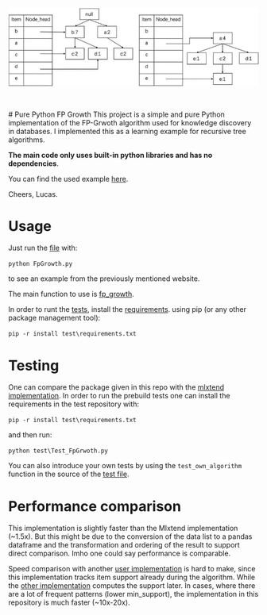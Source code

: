 <p align=center>
    <img src="images/banner.jpg" alt="FP growth visual">
</p>

<p align=center>
    <a target="_blank" href="#" title="language count"><img src="https://img.shields.io/github/languages/count/Lucew/fp_growth" alt=""></a>
    <a target="_blank" href="#" title="top language"><img src="https://img.shields.io/github/languages/top/Lucew/fp_growth?color=orange" alt=""></a>
    <a target="_blank" href="https://opensource.org/licenses/MIT" title="License: MIT"><img src="https://img.shields.io/badge/License-MIT-blue.svg" alt=""></a>
    <a target="_blank" href="#" title="repo size"><img src="https://img.shields.io/github/repo-size/Lucew/fp_growth" alt=""></a>
    <a target="_blank" href="https://makeapullrequest.com" title="PRs Welcome"><img src="https://img.shields.io/badge/PRs-welcome-brightgreen.svg" alt=""></a>
</p>
# Pure Python FP Growth
This project is a simple and pure Python implementation of the FP-Grwoth algorithm used for knowledge discovery in 
databases. I implemented this as a learning example for recursive tree algorithms.


**The main code only uses built-in python libraries and has no dependencies**.

You can find the used example [here](https://www.mygreatlearning.com/blog/understanding-fp-growth-algorithm/).

Cheers, Lucas.

# Usage
Just run the [file](FpGrowth.py) with:

`python FpGrowth.py`

to see an example from the previously mentioned website.

The main function to use is [fp_growth](./FpGrowth.py#:~:text=def%20fp_growth).

In order to runt the [tests](test/Test_FpGrowth.py), install the [requirements](test/requirements.txt). using pip (or any other package management tool):

`pip -r install test\requirements.txt`


# Testing
One can compare the package given in this repo with the 
[mlxtend implementation](http://rasbt.github.io/mlxtend/user_guide/frequent_patterns/fpgrowth/). In order to
run the prebuild tests one can install the requirements in the test repository with:

`pip -r install test\requirements.txt`

and then run:

`python test\Test_FpGrwoth.py`

You can also introduce your own tests by using the `test_own_algorithm` function in the source of the
[test file](test/Test_FpGrowth.py#:~:text=def%20test_own_algorithm).

# Performance comparison

This implementation is slightly faster than the Mlxtend implementation (~1.5x). But this might be due to the
conversion of the data list to a pandas dataframe and the transformation and ordering of the result to support 
direct comparison. Imho one could say performance is comparable.

Speed comparison with another
[user implementation](https://github.com/chonyy/fpgrowth_py) is hard to make, since this implementation tracks
item support already during the algorithm. While the [other implementation](https://github.com/chonyy/fpgrowth_py)
computes the support later. In cases, where there are a lot of frequent patterns (lower min_support), the implementation
in this repository is much faster (~10x-20x).
